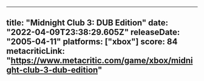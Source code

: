 
---
title: "Midnight Club 3: DUB Edition"
date: "2022-04-09T23:38:29.605Z"
releaseDate: "2005-04-11"
platforms: ["xbox"]
score: 84
metacriticLink: "https://www.metacritic.com/game/xbox/midnight-club-3-dub-edition"
---
